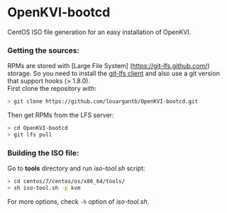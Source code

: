 # OpenKVI-bootcd
CentOS ISO file generation for an easy installation of OpenKVI.

### Getting the sources:
RPMs are stored with [Large File System] (https://git-lfs.github.com/) storage. 
So you need to install the [git-lfs client](https://packagecloud.io/github/git-lfs/install) and also use a git version that support hooks (> 1.8.0).  
First clone the repository with:
``` bash
> git clone https://github.com/louargantb/OpenKVI-bootcd.git
```
Then get RPMs from the LFS server:
``` bash
> cd OpenKVI-bootcd
> git lfs pull
```

### Building the ISO file:
Go to **tools** directory and run *iso-tool.sh* script:
``` bash
> cd centos/7/centos/os/x86_64/tools/
> sh iso-tool.sh -p kvm
```
For more options, check `-h` option of *iso-tool.sh*.
